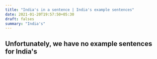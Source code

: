 ```yaml
---
title: "India's in a sentence | India's example sentences"
date: 2021-01-20T19:57:50+05:30
draft: falses
summary: "India's"
---
```

## Unfortunately, we have no example sentences for India's                 
